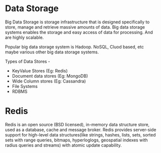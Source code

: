 # Data Storage

Big Data Storage is storage infrastructure that is designed specifically to store, manage and retrieve massive amounts of data.
Big data storage systems enables the storage and easy access of data for processing. And are highly scalable.

Popular big data storage system is Hadoop. NoSQL, Cluod based, etc maybe various other big data storage systems.

Types of Data Stores -
- KeyValue Stores (Eg: Redis)
- Document data stores (Eg: MongoDB)
- Wide Column stores (Eg: Cassandra)
- File Systems
- RDBMS

# Redis

Redis is an open source (BSD licensed), in-memory data structure store, used as a database, cache and message broker.
Redis provides server-side support for high-level data structures(like strings, hashes, lists, sets, sorted sets with
 range queries, bitmaps, hyperloglogs, geospatial indexes with radius queries and streams) with atomic update capability.


